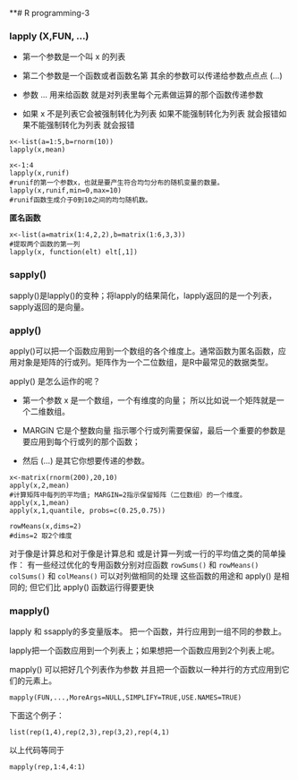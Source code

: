 **# R programming-3

### lapply (X,FUN, ...) 
 
- 第一个参数是一个叫 x 的列表 
- 第二个参数是一个函数或者函数名第
其余的参数可以传递给参数点点点 (...)  

- 参数 ... 用来给函数 就是对列表里每个元素做运算的那个函数传递参数 
- 如果 x 不是列表它会被强制转化为列表 
如果不能强制转化为列表 就会报错如果不能强制转化为列表 就会报错

```
x<-list(a=1:5,b=rnorm(10))
lapply(x,mean)

x<-1:4
lapply(x,runif)
#runif的第一个参数x，也就是要产生符合均匀分布的随机变量的数量。
lapply(x,runif,min=0,max=10)
#runif函数生成介于0到10之间的均匀随机数。

```
**匿名函数**


```
x<-list(a=matrix(1:4,2,2),b=matrix(1:6,3,3))
#提取两个函数的第一列
lapply(x, function(elt) elt[,1])
```

### sapply()
sapply()是lapply()的变种；将lapply的结果简化，lapply返回的是一个列表，sapply返回的是向量。

### apply()

apply()可以把一个函数应用到一个数组的各个维度上。通常函数为匿名函数，应用对象是矩阵的行或列。矩阵作为一个二位数组，是R中最常见的数据类型。

apply() 是怎么运作的呢？

- 第一个参数 x 是一个数组，一个有维度的向量； 所以比如说一个矩阵就是一个二维数组。

- MARGIN 它是个整数向量 指示哪个行或列需要保留，最后一个重要的参数是要应用到每个行或列的那个函数； 
- 然后 (…) 是其它你想要传递的参数。


```
x<-matrix(rnorm(200),20,10)
apply(x,2,mean)
#计算矩阵中每列的平均值; MARGIN=2指示保留矩阵（二位数组）的一个维度。
apply(x,1,mean)
apply(x,1,quantile, probs=c(0.25,0.75))

rowMeans(x,dims=2)
#dims=2 取2个维度
```


对于像是计算总和对于像是计算总和 或是计算一列或一行的平均值之类的简单操作：
有一些经过优化的专用函数分别对应函数 
`rowSums()` 和 `rowMeans()` 
`colSums()` 和 `colMeans()` 
可以对列做相同的处理 这些函数的用途和 apply() 是相同的; 但它们比 apply() 函数运行得要更快

### mapply()

lapply 和 ssapply的多变量版本。
把一个函数，并行应用到一组不同的参数上。

lapply把一个函数应用到一个列表上；如果想把一个函数应用到2个列表上呢。

mapply() 可以把好几个列表作为参数 并且把一个函数以一种并行的方式应用到它们的元素上。

```
mapply(FUN,...,MoreArgs=NULL,SIMPLIFY=TRUE,USE.NAMES=TRUE)
```
下面这个例子：

```
list(rep(1,4),rep(2,3),rep(3,2),rep(4,1)
```
以上代码等同于
```
mapply(rep,1:4,4:1)

```




